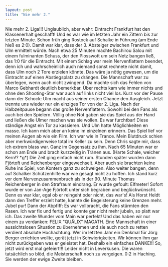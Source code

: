 ```yaml
---
layout: post
title: "Nie mehr 2."
---
```


Nie mehr 2. Liga!!! Unglaublich, aber wahr: Eintracht Frankfurt hat den Klassenerhalt geschafft! Und es war wie im letzten Jahr ein Zittern bis zur letzten Minute. Schon früh ging Rostock auf Schalke in Führung (am Ende hieß es 2:0). Damit war klar, dass der 3. Absteiger zwischen Frankfurt und Ulm ermittelt würde. Nach etwa 25 Minuten machte Bachirou Salou mit einem fulminanten Schuss, der den Plosswott um sein Netz bangen ließ, das 1:0 für die Eintracht. Mit einem Schlag war mein Nervenflattern beendet, denn ich und wahrscheinlich auch niemand sonst rechnete nicht damit, dass Ulm noch 2 Tore erzielen könnte. Das wäre ja nötig gewesen, um die Eintracht auf einen Abstiegsplatz zu drängen. Die Mannschaft war zu überlegen, wenn auch nicht zwingend. Da machte sich das Fehlen von Marco Gebhardt deutlich bemerkbar. Über rechts kam wie immer nichts und ohne den Shooting-Star war auch auf links nicht viel los. Kurz vor der Pause dann der Schock: Ulm macht aus seiner ersten Chance den Ausgleich. Jetzt trennte uns wieder nur ein einziges Tor von der 2. Liga. Nach der Halbzeitpause begann das große Nervenflattern. Sowohl bei den Fans als auch bei den Spielern. Völlig ohne Not gaben sie das Spiel aus der Hand und ließen die Ulmer machen was sie wollen. Es war furchtbar! Diese ständige Angst ein Tor zu kassieren. Und Ulm hatte Möglichkeiten en masse. Ich kann mich aber an keine im einzelnen erinnern. Das Spiel lief vor meinen Augen ab wie ein Film. Ich war wie in Trance. Mein Blutdruck schien aber merkwürdigerweise total im Keller zu sein. Denn Chris sagte mir, dass ich extrem blass war. Ganz im Gegensatz zu ihm. Nach 65 Minuten war er schon am Ende und brach kurzzeitig in Tränen aus. (Harte Schale, weicher Kern!? \*g\*) Die Zeit ging einfach nicht rum. Stunden später wurden dann Fjörtoft und Reichenberger eingewechselt. Aber auch sie brachten keine Ruhe ins Spiel, von Kontern ganz zu schweigen. Also weiter bangen, denn auf Schalker Schützenhilfe war wie gesagt nicht zu hoffen. Ich stand kurz vor dem Nervenzusammenbruch als in der 90. Minute Thomas Reichenberger in den Strafraum eindrang. Er wurde gefoult: Elfmeter! Sofort wurde er von Jan-Age Fjörtoft unter sich begraben und beglückwünscht. Denn es war klar, egal ob er reingeht oder nicht, das war's! Als Horst Heldt dann den Treffer erzielt hatte, kannte die Begeisterung keine Grenzen mehr. Jubel pur! Dann der Abpfiff: Es war vollbracht, die Fans stürmten den Rasen. Ich war fix und fertig und konnte gar nicht mehr jubeln, so platt war ich. Das zweite Wunder vom Main war perfekt! Und das haben wir nur einem zu verdanken: FELIX "QUÄLIX" MAGATH. Eine Mannschaft in einer aussichtslosen Situation zu übernehmen und sie auch noch zu retten verdient absolute Hochachtung. Wer im letzten Jahr ein Denkmal für Jörg Berger errichten wollte, gerät jetzt in Schwierigkeiten. Wir können ihm gar nicht zurückgeben was er geleistet hat. Deshalb ein einfaches DANKE!!! So, jetzt wird erst mal gefeiert!!! Leider nicht in Leverkusen. Die waren tatsächlich so blöd, die Meisterschaft noch zu vergeigen. 0:2 in Haching. Sie werden der ewige Zweite bleiben.
